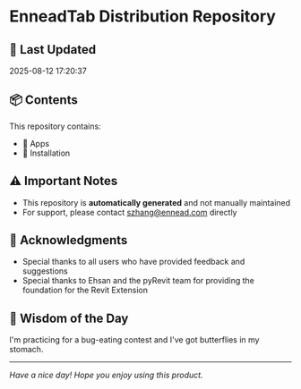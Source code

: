 # EnneadTab Distribution Repository

## 📅 Last Updated
2025-08-12 17:20:37



## 📦 Contents
This repository contains:
- 📂 Apps
- 📂 Installation

## ⚠️ Important Notes
- This repository is **automatically generated** and not manually maintained
- For support, please contact szhang@ennead.com directly

## 🙏 Acknowledgments
- Special thanks to all users who have provided feedback and suggestions
- Special thanks to Ehsan and the pyRevit team for providing the foundation for the Revit Extension

## 💭 Wisdom of the Day
I'm practicing for a bug-eating contest and I've got butterflies in my stomach.

---
*Have a nice day! Hope you enjoy using this product.*
